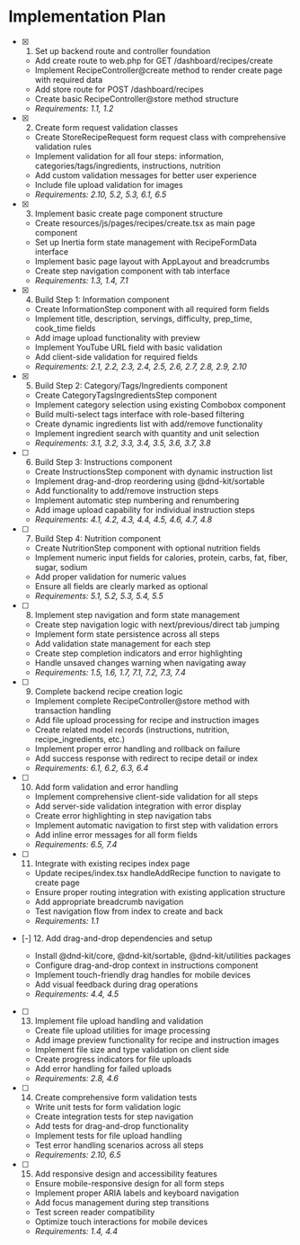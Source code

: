 # Implementation Plan

- [x]   1. Set up backend route and controller foundation

    - Add create route to web.php for GET /dashboard/recipes/create
    - Implement RecipeController@create method to render create page with required data
    - Add store route for POST /dashboard/recipes
    - Create basic RecipeController@store method structure
    - _Requirements: 1.1, 1.2_

- [x]   2. Create form request validation classes

    - Create StoreRecipeRequest form request class with comprehensive validation rules
    - Implement validation for all four steps: information, categories/tags/ingredients, instructions, nutrition
    - Add custom validation messages for better user experience
    - Include file upload validation for images
    - _Requirements: 2.10, 5.2, 5.3, 6.1, 6.5_

- [x]   3. Implement basic create page component structure

    - Create resources/js/pages/recipes/create.tsx as main page component
    - Set up Inertia form state management with RecipeFormData interface
    - Implement basic page layout with AppLayout and breadcrumbs
    - Create step navigation component with tab interface
    - _Requirements: 1.3, 1.4, 7.1_

- [x]   4. Build Step 1: Information component

    - Create InformationStep component with all required form fields
    - Implement title, description, servings, difficulty, prep_time, cook_time fields
    - Add image upload functionality with preview
    - Implement YouTube URL field with basic validation
    - Add client-side validation for required fields
    - _Requirements: 2.1, 2.2, 2.3, 2.4, 2.5, 2.6, 2.7, 2.8, 2.9, 2.10_

- [x]   5. Build Step 2: Category/Tags/Ingredients component

    - Create CategoryTagsIngredientsStep component
    - Implement category selection using existing Combobox component
    - Build multi-select tags interface with role-based filtering
    - Create dynamic ingredients list with add/remove functionality
    - Implement ingredient search with quantity and unit selection
    - _Requirements: 3.1, 3.2, 3.3, 3.4, 3.5, 3.6, 3.7, 3.8_

- [ ]   6. Build Step 3: Instructions component

    - Create InstructionsStep component with dynamic instruction list
    - Implement drag-and-drop reordering using @dnd-kit/sortable
    - Add functionality to add/remove instruction steps
    - Implement automatic step numbering and renumbering
    - Add image upload capability for individual instruction steps
    - _Requirements: 4.1, 4.2, 4.3, 4.4, 4.5, 4.6, 4.7, 4.8_

- [ ]   7. Build Step 4: Nutrition component

    - Create NutritionStep component with optional nutrition fields
    - Implement numeric input fields for calories, protein, carbs, fat, fiber, sugar, sodium
    - Add proper validation for numeric values
    - Ensure all fields are clearly marked as optional
    - _Requirements: 5.1, 5.2, 5.3, 5.4, 5.5_

- [ ]   8. Implement step navigation and form state management

    - Create step navigation logic with next/previous/direct tab jumping
    - Implement form state persistence across all steps
    - Add validation state management for each step
    - Create step completion indicators and error highlighting
    - Handle unsaved changes warning when navigating away
    - _Requirements: 1.5, 1.6, 1.7, 7.1, 7.2, 7.3, 7.4_

- [ ]   9. Complete backend recipe creation logic

    - Implement complete RecipeController@store method with transaction handling
    - Add file upload processing for recipe and instruction images
    - Create related model records (instructions, nutrition, recipe_ingredients, etc.)
    - Implement proper error handling and rollback on failure
    - Add success response with redirect to recipe detail or index
    - _Requirements: 6.1, 6.2, 6.3, 6.4_

- [ ]   10. Add form validation and error handling

    - Implement comprehensive client-side validation for all steps
    - Add server-side validation integration with error display
    - Create error highlighting in step navigation tabs
    - Implement automatic navigation to first step with validation errors
    - Add inline error messages for all form fields
    - _Requirements: 6.5, 7.4_

- [ ]   11. Integrate with existing recipes index page

    - Update recipes/index.tsx handleAddRecipe function to navigate to create page
    - Ensure proper routing integration with existing application structure
    - Add appropriate breadcrumb navigation
    - Test navigation flow from index to create and back
    - _Requirements: 1.1_

- [-] 12. Add drag-and-drop dependencies and setup

    - Install @dnd-kit/core, @dnd-kit/sortable, @dnd-kit/utilities packages
    - Configure drag-and-drop context in instructions component
    - Implement touch-friendly drag handles for mobile devices
    - Add visual feedback during drag operations
    - _Requirements: 4.4, 4.5_

- [ ]   13. Implement file upload handling and validation

    - Create file upload utilities for image processing
    - Add image preview functionality for recipe and instruction images
    - Implement file size and type validation on client side
    - Create progress indicators for file uploads
    - Add error handling for failed uploads
    - _Requirements: 2.8, 4.6_

- [ ]   14. Create comprehensive form validation tests

    - Write unit tests for form validation logic
    - Create integration tests for step navigation
    - Add tests for drag-and-drop functionality
    - Implement tests for file upload handling
    - Test error handling scenarios across all steps
    - _Requirements: 2.10, 6.5_

- [ ]   15. Add responsive design and accessibility features
    - Ensure mobile-responsive design for all form steps
    - Implement proper ARIA labels and keyboard navigation
    - Add focus management during step transitions
    - Test screen reader compatibility
    - Optimize touch interactions for mobile devices
    - _Requirements: 1.4, 4.4_
